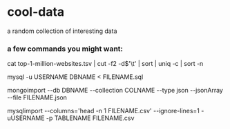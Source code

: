 # cool-data
a random collection of interesting data

<h3>a few commands you might want:</h3>
  cat top-1-million-websites.tsv | cut -f2 -d$'\t' | sort | uniq -c | sort -n
  
  mysql -u USERNAME DBNAME < FILENAME.sql
  
  mongoimport --db DBNAME --collection COLNAME --type json --jsonArray --file FILENAME.json
  
  mysqlimport --columns='head -n 1 FILENAME.csv' --ignore-lines=1 -uUSERNAME -p TABLENAME FILENAME.csv
